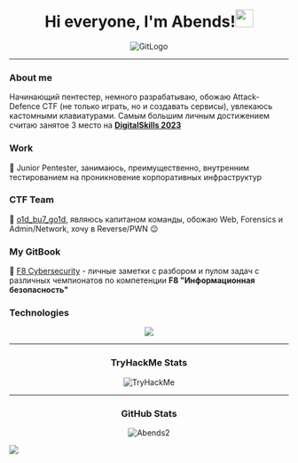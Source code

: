 <h1 align="center">Hi everyone, I'm Abends!<img src="https://github.com/blackcater/blackcater/raw/main/images/Hi.gif" height="32"/></h1>

<p align="center"><img src="../main/screenshots/logo.jpg" alt="GitLogo"></p>

---
<h3><b></b>About me</b></h3>

Начинающий пентестер, немного разрабатываю, обожаю Attack-Defence CTF (не только играть, но и создавать сервисы), увлекаюсь кастомными клавиатурами. Самым большим личным достижением считаю занятое 3 место на [**DigitalSkills 2023**](https://digitalskills2023.worldskills.ru/)

<h3><b></b>Work</b></h3>

:milky_way: Junior Pentester, занимаюсь, преимущественно, внутренним тестированием на проникновение корпоративных инфраструктур

<h3><b></b>CTF Team</b></h3>

:milky_way: [o1d_bu7_go1d](https://ctftime.org/team/213673), являюсь капитаном команды, обожаю Web, Forensics и Admin/Network, хочу в Reverse/PWN :wink:

<h3><b></b>My GitBook</b></h3>

:milky_way: [F8 Cybersecurity](https://o1d-bu7-go1d.gitbook.io/cybersecurity-f8/) - личные заметки с разбором и пулом задач с различных чемпионатов по компетенции **F8 "Информационная безопасность"**

<h3><b></b>Technologies</b></h3>

<p align="center">
  <a href="https://skillicons.dev">
    <img src="https://skillicons.dev/icons?i=linux,vscode,git,docker,postgres,sqlite,c,go,php,python,flask,css,html" />
  </a>
</p>

---

<h3 align="center">TryHackMe Stats</h3>

<p align="center"><img src="https://tryhackme-badges.s3.amazonaws.com/Adends.png" alt="TryHackMe"></p>

---

<h3 align="center">GitHub Stats</h3>



<p align="center"><img src="https://github-readme-stats.vercel.app/api/top-langs?username=Abends2&show_icons=true&locale=en&layout=compact&theme=midnight-purple" alt="Abends2" /></p>

<a href="https://github.com/blackcater" alt="https://github.com/blackcater"><img src="https://img.shields.io/static/v1?style=for-the-badge&label=CREATED%20BY&message=Abends&color=000000"></a>
